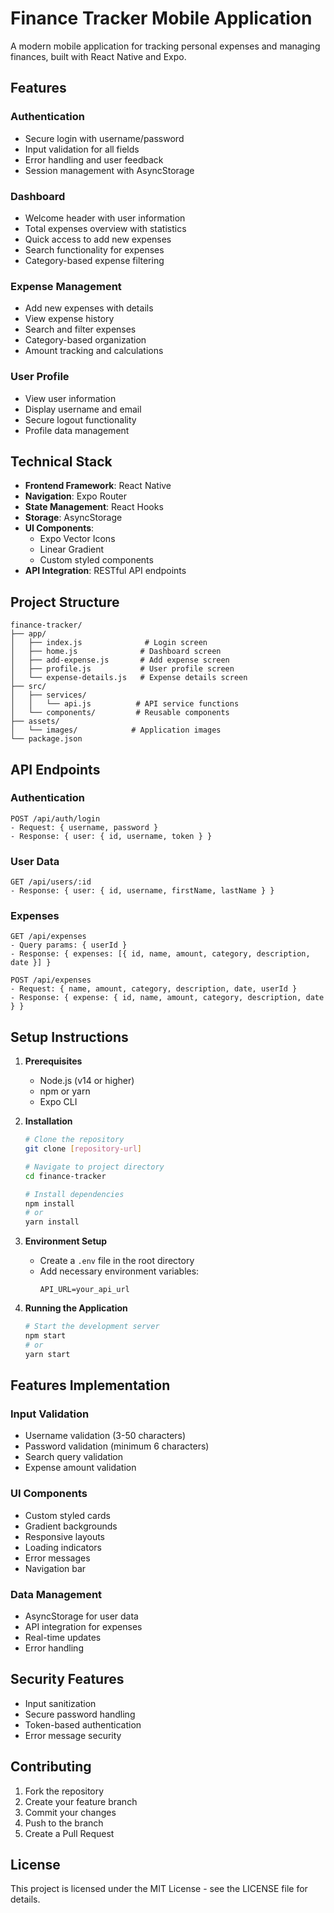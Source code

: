# Finance Tracker Mobile Application

A modern mobile application for tracking personal expenses and managing finances, built with React Native and Expo.

## Features

### Authentication
- Secure login with username/password
- Input validation for all fields
- Error handling and user feedback
- Session management with AsyncStorage

### Dashboard
- Welcome header with user information
- Total expenses overview with statistics
- Quick access to add new expenses
- Search functionality for expenses
- Category-based expense filtering

### Expense Management
- Add new expenses with details
- View expense history
- Search and filter expenses
- Category-based organization
- Amount tracking and calculations

### User Profile
- View user information
- Display username and email
- Secure logout functionality
- Profile data management

## Technical Stack

- **Frontend Framework**: React Native
- **Navigation**: Expo Router
- **State Management**: React Hooks
- **Storage**: AsyncStorage
- **UI Components**: 
  - Expo Vector Icons
  - Linear Gradient
  - Custom styled components
- **API Integration**: RESTful API endpoints

## Project Structure

```
finance-tracker/
├── app/
│   ├── index.js              # Login screen
│   ├── home.js              # Dashboard screen
│   ├── add-expense.js       # Add expense screen
│   ├── profile.js           # User profile screen
│   └── expense-details.js   # Expense details screen
├── src/
│   ├── services/
│   │   └── api.js          # API service functions
│   └── components/         # Reusable components
├── assets/
│   └── images/            # Application images
└── package.json
```

## API Endpoints

### Authentication
```
POST /api/auth/login
- Request: { username, password }
- Response: { user: { id, username, token } }
```

### User Data
```
GET /api/users/:id
- Response: { user: { id, username, firstName, lastName } }
```

### Expenses
```
GET /api/expenses
- Query params: { userId }
- Response: { expenses: [{ id, name, amount, category, description, date }] }

POST /api/expenses
- Request: { name, amount, category, description, date, userId }
- Response: { expense: { id, name, amount, category, description, date } }
```

## Setup Instructions

1. **Prerequisites**
   - Node.js (v14 or higher)
   - npm or yarn
   - Expo CLI

2. **Installation**
   ```bash
   # Clone the repository
   git clone [repository-url]

   # Navigate to project directory
   cd finance-tracker

   # Install dependencies
   npm install
   # or
   yarn install
   ```

3. **Environment Setup**
   - Create a `.env` file in the root directory
   - Add necessary environment variables:
     ```
     API_URL=your_api_url
     ```

4. **Running the Application**
   ```bash
   # Start the development server
   npm start
   # or
   yarn start
   ```

## Features Implementation

### Input Validation
- Username validation (3-50 characters)
- Password validation (minimum 6 characters)
- Search query validation
- Expense amount validation

### UI Components
- Custom styled cards
- Gradient backgrounds
- Responsive layouts
- Loading indicators
- Error messages
- Navigation bar

### Data Management
- AsyncStorage for user data
- API integration for expenses
- Real-time updates
- Error handling

## Security Features

- Input sanitization
- Secure password handling
- Token-based authentication
- Error message security


## Contributing

1. Fork the repository
2. Create your feature branch
3. Commit your changes
4. Push to the branch
5. Create a Pull Request

## License

This project is licensed under the MIT License - see the LICENSE file for details.
